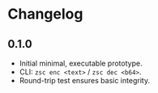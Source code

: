 # Changelog

## 0.1.0
- Initial minimal, executable prototype.
- CLI: `zsc enc <text>` / `zsc dec <b64>`.
- Round-trip test ensures basic integrity.
